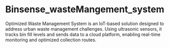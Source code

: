 # Binsense_wasteMangement_system
 Optimized Waste Management System is an IoT-based solution designed to address urban waste management challenges. Using ultrasonic sensors, it tracks bin fill levels and sends data to a cloud platform, enabling real-time monitoring and optimized collection routes.
